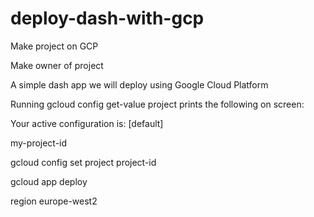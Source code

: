# deploy-dash-with-gcp
Make project on GCP

Make owner of project

A simple dash app we will deploy using Google Cloud Platform

Running gcloud config get-value project prints the following on screen:

Your active configuration is: [default]

my-project-id

gcloud config set project project-id

gcloud app deploy

region europe-west2


